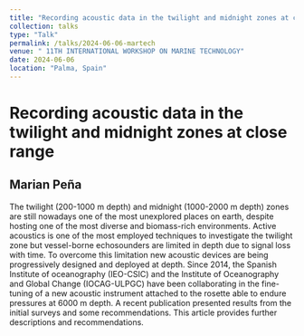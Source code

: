 ```yaml
---
title: "Recording acoustic data in the twilight and midnight zones at close range."
collection: talks
type: "Talk"
permalink: /talks/2024-06-06-martech
venue: " 11TH INTERNATIONAL WORKSHOP ON MARINE TECHNOLOGY"
date: 2024-06-06
location: "Palma, Spain"
---
```



Recording acoustic data in the twilight and midnight zones at close range
======

Marian Peña
------
The twilight (200-1000 m depth) and midnight (1000-2000 m depth) zones are still nowadays one of the most unexplored places on earth, despite hosting one of the most diverse and biomass-rich environments. Active acoustics is one of the most employed techniques to investigate the twilight zone but vessel-borne echosounders are limited in depth due to signal loss with time. To overcome this limitation new acoustic devices are being progressively designed and deployed at depth. Since 2014, the Spanish Institute of oceanography (IEO-CSIC) and the Institute of Oceanography and Global Change (IOCAG-ULPGC) have been collaborating in the fine-tuning of a new acoustic instrument attached to the rosette able to endure pressures at 6000 m depth. A recent publication presented results from the initial surveys and some recommendations. This article provides further descriptions and recommendations.
